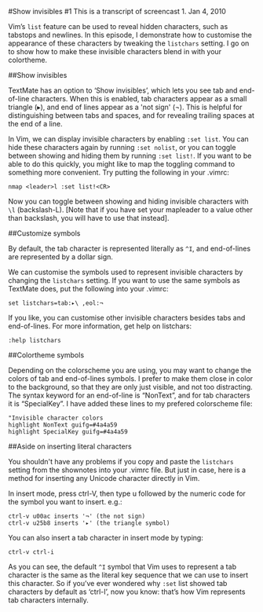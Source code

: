 #Show invisibles
\#1
This is a transcript of screencast 1.
Jan 4, 2010

Vim’s `list` feature can be used to reveal hidden characters, such as tabstops and newlines. In this episode, I demonstrate how to customise the appearance of these characters by tweaking the `listchars` setting. I go on to show how to make these invisible characters blend in with your colortheme.

##Show invisibles

TextMate has an option to ‘Show invisibles’, which lets you see tab and end-of-line characters. When this is enabled, tab characters appear as a small triangle (▸), and end of lines appear as a 'not sign' (¬). This is helpful for distinguishing between tabs and spaces, and for revealing trailing spaces at the end of a line.

In Vim, we can display invisible characters by enabling `:set list`. You can hide these characters again by running `:set nolist`, or you can toggle between showing and hiding them by running `:set list!`. If you want to be able to do this quickly, you might like to map the toggling command to something more convenient. Try putting the following in your .vimrc:

```
nmap <leader>l :set list!<CR>
```

Now you can toggle between showing and hiding invisible characters with `\l` (backslash-L). [Note that if you have set your mapleader to a value other than backslash, you will have to use that instead].

##Customize symbols

By default, the tab character is represented literally as `^I`, and end-of-lines are represented by a dollar sign.

We can customise the symbols used to represent invisible characters by changing the `listchars` setting. If you want to use the same symbols as TextMate does, put the following into your .vimrc:

```
set listchars=tab:▸\ ,eol:¬
```

If you like, you can customise other invisible characters besides tabs and end-of-lines. For more information, get help on listchars:

```
:help listchars
```

##Colortheme symbols

Depending on the colorscheme you are using, you may want to change the colors of tab and end-of-lines symbols. I prefer to make them close in color to the background, so that they are only just visible, and not too distracting. The syntax keyword for an end-of-line is “NonText”, and for tab characters it is “SpecialKey”. I have added these lines to my prefered colorscheme file:

```
"Invisible character colors
highlight NonText guifg=#4a4a59
highlight SpecialKey guifg=#4a4a59
```

##Aside on inserting literal characters

You shouldn't have any problems if you copy and paste the `listchars` setting from the shownotes into your .vimrc file. But just in case, here is a method for inserting any Unicode character directly in Vim.

In insert mode, press ctrl-V, then type u followed by the numeric code for the symbol you want to insert. e.g.:

```
ctrl-v u00ac inserts '¬' (the not sign)
ctrl-v u25b8 inserts '▸' (the triangle symbol)
```

You can also insert a tab character in insert mode by typing:

```
ctrl-v ctrl-i
```

As you can see, the default `^I` symbol that Vim uses to represent a tab character is the same as the literal key sequence that we can use to insert this character. So if you’ve ever wondered why `:set` list showed tab characters by default as ‘ctrl-I’, now you know: that’s how Vim represents tab characters internally.

